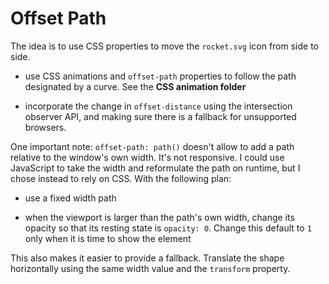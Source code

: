 # Offset Path

The idea is to use CSS properties to move the `rocket.svg` icon from side to side.

- use CSS animations and `offset-path` properties to follow the path designated by a curve. See the **CSS animation folder**

- incorporate the change in `offset-distance` using the intersection observer API, and making sure there is a fallback for unsupported browsers.

One important note: `offset-path: path()` doesn't allow to add a path relative to the window's own width. It's not responsive. I could use JavaScript to take the width and reformulate the path on runtime, but I chose instead to rely on CSS. With the following plan:

- use a fixed width path

- when the viewport is larger than the path's own width, change its opacity so that its resting state is `opacity: 0`. Change this default to `1` only when it is time to show the element

This also makes it easier to provide a fallback. Translate the shape horizontally using the same width value and the `transform` property.
